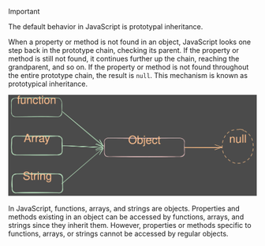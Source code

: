 > [!IMPORTANT]
>The default behavior in JavaScript is prototypal inheritance. 

When a property or method is not found in an object, JavaScript looks one step back in the prototype chain, checking its parent. If the property or method is still not found, it continues further up the chain, reaching the grandparent, and so on. If the property or method is not found throughout the entire prototype chain, the result is `null`. This mechanism is known as prototypical inheritance.

<img src="object.svg" alt="Object">

In JavaScript, functions, arrays, and strings are objects. Properties and methods existing in an object can be accessed by functions, arrays, and strings since they inherit them. However, properties or methods specific to functions, arrays, or strings cannot be accessed by regular objects.